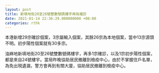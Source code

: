 ```yaml
---
layout: post
title: 新填地街20至26號雙數號碼樓宇再有確診　
date: 2021-01-14 22:36:29.000000000 +08:00
categories: rthk
---
```


本港新增29宗確診個案，3宗屬輸入個案，其餘26宗為本地個案，當中13宗源頭不明。初步陽性個案就有30多宗。

油麻地新填地街20至26號雙數號碼樓宇，再多1宗確診，以及1宗初步陽性個案，都是來自24號樓宇。當局昨晚協助居民撤離到檢疫中心，由於不掌握住戶名單，為免出現遺漏，警方會再到有關大廈，協助居民撤離到檢疫中心。
